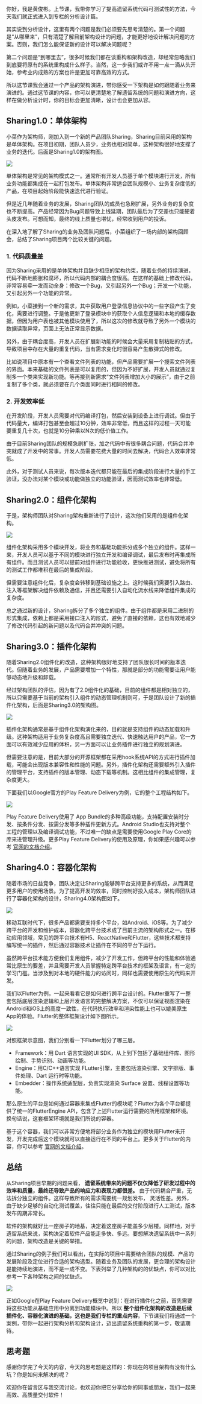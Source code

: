 你好，我是黄俊彬。上节课，我带你学习了提高遗留系统代码可测试性的方法，今天我们就正式进入到专栏的分析设计篇。

其实说到分析设计，这里有两个问题是我们必须要先思考清楚的。第一个问题是“从哪里来”，只有清楚了解目前架构设计的问题，才能更好地设计解决问题的方案。否则，我们怎么能保证新的设计可以解决问题呢？

第二个问题是“到哪里去”，很多时候我们都在谈重构和架构改造，却经常忽略我们到底要将原有的系统重构成什么样子。当然，这一步我们或许不用一点一滴从头开始，参考业内成熟的方案也许是更加可靠高效的方式。

所以这节课我会通过一个产品的架构演进，带你感受一下架构是如何跟随着业务来演进的。通过这节课的内容，你可以更清楚地了解遗留系统的问题和演进方向，这样在做分析设计时，你的目标会更加清晰，设计也会更加从容。

## Sharing1.0：单体架构

小菜作为架构师，刚加入到一个新的产品团队Sharing，Sharing目前采用的架构是单体架构。在项目初期，团队人员少，业务也相对简单，这种架构很好地支撑了业务的迭代。后面是Sharing1.0的架构图。

![](https://static001.geekbang.org/resource/image/06/15/06dbda8711f220855c915a76c2088015.jpg?wh=3500x2450)

单体架构是常见的架构模式之一。通常所有开发人员基于单个模块进行开发，所有业务功能都集成在一起打包发布。单体架构非常适合团队规模小、业务复杂度低的产品，在项目起始阶段能快速迭代进行验证。

但是近几年随着业务的发展，Sharing团队的成员也急剧扩展，另外业务的复杂度也不断提高。产品经常因为Bug问题导致上线延期，团队最后为了交差也只能硬着头皮发布。可想而知，最终的线上质量也堪忧，经常收到用户的投诉。

在深入地了解了Sharing的业务及团队问题后，小菜组织了一场内部的架构回顾会，总结了Sharing项目两个比较关键的问题。

### 1. 代码质量差

因为Sharing采用的是单体架构并且缺少相应的架构约束，随着业务的持续演进，代码不断地膨胀和腐坏，所以代码内部的耦合度很高。在这样的基础上修改代码，非常容易牵一发而动全身：修改一个Bug，又引起另外一个Bug；开发一个功能，又引起另外一个功能的异常。

例如，小菜接到一个新的需求，其中获取用户登录信息协议中的一些字段产生了变化，需要进行调整。于是他更新了登录模块中的获取个人信息逻辑和本地的缓存数据，但因为用户表也被其他模块使用了，所以这次的修改就导致了另外一个模块的数据读取异常，页面上无法正常显示数据。

另外，由于耦合度高，开发人员在扩展新功能的时候会大量采用复制粘贴的方式，导致项目中存在大量的重复代码，当有需求变化时很容易产生散弹式的修改。

比如说项目中原本有一个查看文件列表的功能，但产品需要扩展一个搜索文件列表的界面。本来基础的文件列表是可以复用的，但因为不好扩展，开发人员就通过复制多一个类来实现新功能。等再接到新需求“文件列表增加大小的展示”，由于之前复制了多个类，就必须要在几个类面同时进行相同的修改。

### 2. 开发效率低

在开发阶段，开发人员需要对代码编译打包，然后安装到设备上进行调试。但由于代码量大，编译打包甚至会超过10分钟，效率非常低，而且这样的过程一天可能要重复几十次，也就是10分钟乘以N次的低价值工作。

由于目前Sharing团队的规模急剧扩张，加之代码中有很多耦合问题，代码合并冲突就成了开发中的常事。开发人员需要花费大量的时间去解决，代码合入效率非常低。

此外，对于测试人员来说，每次版本迭代都只能在最后的集成阶段进行大量的手工验证，没办法对某个模块或功能做独立的功能验证，因而测试效率也非常低。

## Sharing2.0：组件化架构

于是，架构师团队对Sharing架构重新进行了设计，这次他们采用的是组件化架构。

![](https://static001.geekbang.org/resource/image/46/5c/46f56373f909d0eeaa24b8cb71861b5c.jpg?wh=3500x2450)

组件化架构采用多个模块开发，将业务和基础功能拆分成多个独立的组件。这样一来，开发人员可以基于不同的模块进行独立开发和编译调试，最后发布时再集成所有组件。而且测试人员可以提前对组件进行功能验收，更快推进测试，避免将所有的测试工作都堆积在最后的集成阶段。

但需要注意组件化后，复杂度会转移到基础设施之上。这时候我们需要引入路由、注入等框架解决组件依赖及通信，并且还需要引入自动化流水线来降低组件集成的复杂度。

总之通过新的设计，Sharing拆分了多个独立的组件。由于组件都是采用二进制的形式集成，依赖上都是采用接口注入的形式，避免了直接的依赖，这也有效地减少了修改代码引起的新问题以及代码合并冲突的问题。

## Sharing3.0：插件化架构

随着Sharing2.0组件化的改造，这种架构很好地支持了团队很长时间的版本迭代。但随着业务的发展，产品需要增加一个特性，那就是部分的功能需要让用户能够动态地升级和卸载。

经过架构团队的评估，因为有了2.0组件化的基础，目前的组件都是相对独立的，所以只需要基于当前的架构引入组件的动态管理机制则可，于是团队设计了新的插件化架构，后面是Sharing3.0的架构图。

![](https://static001.geekbang.org/resource/image/04/33/04802d747c5d97a7d4c869ab474d6133.jpg?wh=3500x2450)

插件化架构通常是基于组件化架构演化来的，目的就是支持组件的动态加载和升级。这种架构适用于业务复杂度高且需要独立迭代、快速触达用户的产品，它一方面可以有效减少应用的体积，另一方面可以让业务插件进行独立的规划演进。

但需要注意的是，目前大部分的开源框架都在采用hook系统API的方式进行插件加载，可能会出现版本兼容性和性能的问题。另外，插件化架构还需要额外引入插件的管理平台，支持插件的版本管理、动态下载等机制。这相比组件的集成管理，复杂度更大。

下面我们以Google官方的Play Feature Delivery为例，它的整个工程结构如下。

![](https://static001.geekbang.org/resource/image/0d/9a/0d7a0bf385a8258e55289f61a5ba469a.jpg?wh=1990x1404)

Play Feature Delivery使用了 App Bundle的多种高级功能，支持配置安装时分发、按条件分发、按需分发等多种插件更新方式。Android Studio也支持对整个工程的管理以及编译调试功能，不过唯一的缺点是需要使用Google Play Core的库来进管理升级。更多Play Feature Delivery的使用及原理，你如果感兴趣可以参考 [官网的文档介绍](https://developer.android.com/guide/playcore/feature-delivery)。

## Sharing4.0：容器化架构

随着市场的日益竞争，团队决定让Sharing能够跨平台支持更多的系统，从而满足更多用户的使用场景。为了提高开发的效率，同时控制好投入成本，架构师团队进行了容器化架构的设计，Sharing4.0架构图如下。

![](https://static001.geekbang.org/resource/image/6a/34/6af4d4a97d268c3ffa0de6df7d4f0334.jpg?wh=3500x1642)

移动互联时代下，很多产品都需要支持多个平台，如Android、iOS等。为了减少跨平台的开发和维护成本，容器化跨平台技术成了目前主流的架构形式之一。在移动应用领域，常见的跨平台技术有H5、ReactNative和Flutter，这些技术都支持编写统一的插件，然后通过容器技术让插件在不同的平台下运行。

虽然跨平台技术能方便我们复用组件，减少了开发工作，但跨平台的性能和体验通常比原生的要差，并且需要开发人员掌握特定跨平台技术的框架及语言，有一定的学习门槛。当涉及到对本地的硬件能力的访问时，同样也需要使用原生的代码来开发。

我们以Flutter为例，一起来看看它是如何进行跨平台设计的。Flutter重写了一整套包括底层渲染逻辑和上层开发语言的完整解决方案，不仅可以保证视图渲染在Android和iOS上的高度一致性，在代码执行效率和渲染性能上也可以媲美原生App的体验。Flutter的整体框架设计如下图所示。

![](https://static001.geekbang.org/resource/image/b3/a3/b32e08df89c99d9c7d2f67b2b863c8a3.jpg?wh=2065x1560)

对照框架示意图，我们分别看一下Flutter划分了哪三层。

- Framework：用 Dart 语言实现的UI SDK，从上到下包括了基础组件库、图形绘制、手势识别、动画等功能。
- Engine：用C/C++语言实现 FLutter引擎，主要包括渲染引擎、文字排版、事件处理、Dart 运行时等功能。
- Embedder：操作系统适配层，负责实现渲染 Surface 设置、线程设置等功能。

那么原生的平台是如何通过容器来集成Flutter的模块呢？Flutter为各个平台都提供了统一的FlutterEngine API，包含了上述Flutter运行需要的所用框架和环境。换句话说，这套框架环境就是我们所说的容器。

基于这个容器，我们可以非常方便地将部分业务作为独立的模块用Flutter来开发，开发完成后这个模块就可以直接运行在不同的平台上。更多关于Flutter的内容，你可以参考 [官网的文档介绍](https://flutter.dev/)。

## 总结

从Sharing项目早期的问题来看， **遗留系统带来的问题不仅仅降低了研发过程中的效率和质量，最终还导致产品的响应力和表现力都很差。** 由于代码耦合严重，无法拆分独立的组件。这样导致所有的需求需要统一规划发布， 灵活性差。另外，由于缺少足够的自动化测试覆盖，往往只能在最后的交付阶段进行人工测试，版本发布周期非常长。

软件的架构就好比一座房子的地基，决定着这座房子能盖多少层楼。同样地，对于遗留系统来说，架构决定着软件产品能走多快、多远。要想解决遗留系统中一系列的问题，架构改造是关键的举措。

通过Sharing的例子我们可以看出，在实际的项目中需要结合团队的规模、产品的发展阶段及定位进行合适的架构选型。随着业务及团队的发展，更合理的架构设计是能持续地演进，而不是一成不变。下表列举了几种架构的的优缺点，你可以对比参考一下各种架构之间的优缺点。

![](https://static001.geekbang.org/resource/image/b3/c8/b3b8bf7bc1b2351c90e2078b60d6d1c8.jpg?wh=2756x1929)

正如Google在Play Feature Delivery概览中说到：在进行插件化之前，首先需要将这些功能从基础应用中分离到功能模块中。所以 **整个组件化架构的改造是后续插件化、容器化演进的基础，这也是我们专栏的重点内容**。下节课我们将通过一个案例，带你一起进行架构分析和架构设计，迈出遗留系统重构的第一步，敬请期待。

## **思考题**

感谢你学完了今天的内容，今天的思考题是这样的：你现在的项目架构有没有什么坑？你是如何来解决的呢？

欢迎你在留言区与我交流讨论，也欢迎你把它分享给你的同事或朋友，我们一起来高效、高质量交付软件！